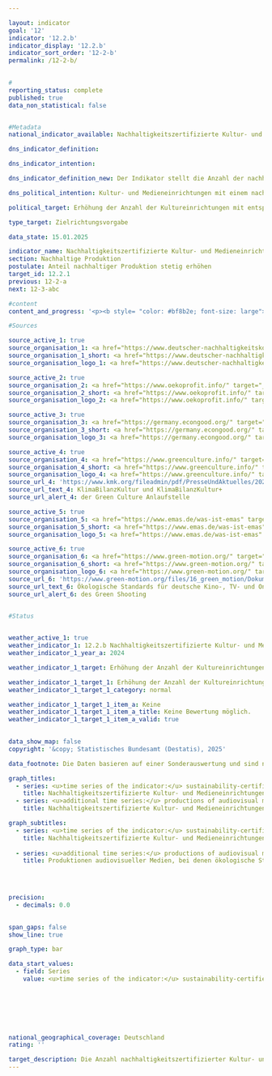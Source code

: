 ```yaml
---

layout: indicator        
goal: '12'        
indicator: '12.2.b'        
indicator_display: '12.2.b'        
indicator_sort_order: '12-2-b'        
permalink: /12-2-b/        
        

#
reporting_status: complete        
published: true        
data_non_statistical: false        


#Metadata        
national_indicator_available: Nachhaltigkeitszertifizierte Kultur- und Medieneinrichtungen        

dns_indicator_definition:         

dns_indicator_intention:         

dns_indicator_definition_new: Der Indikator stellt die Anzahl der nachhaltigkeitszertifizierten Kultur- und Medieneinrichtungen dar.        

dns_political_intention: Kultur- und Medieneinrichtungen mit einem nachweisbaren Beitrag zur Nachhaltigkeit haben einen erfolgreichen internen Transformationsprozess durchgeführt und tragen darüber hinaus angesichts ihrer besonderen kommunikativen Funktion mit ihren Narrativen auch zur gesellschaftlichen Sensibilisierung in verschiedenen soziokulturellen Milieus bei.        

political_target: Erhöhung der Anzahl der Kultureinrichtungen mit entsprechenden Zertifikaten bis 2030        

type_target: Zielrichtungsvorgabe        

data_state: 15.01.2025        

indicator_name: Nachhaltigkeitszertifizierte Kultur- und Medieneinrichtungen        
section: Nachhaltige Produktion        
postulate: Anteil nachhaltiger Produktion stetig erhöhen        
target_id: 12.2.1        
previous: 12-2-a        
next: 12-3-abc        

#content         
content_and_progress: '<p><b style= "color: #bf8b2e; font-size: large">12.2.b Nachhaltigkeitszertifizierte Kultur- und Medieneinrichtungen</b><br><br>Der Indikator erfasst die Anzahl der Kultur- und Medieneinrichtungen, die eine Nachhaltigkeitszertifizierung erhalten haben. Da nicht das gesamte Spektrum aller Kultur- und Medieneinrichtungen erfasst werden kann, beschränkt sich der Indikator auf öffentlich geförderte Einrichtungen in den Bereichen Theater, Konzerthäuser und Orchester, Bibliotheken, Archive, Museen und Kunsthallen, Besucherzentren, Musikclubs, Festivals, Veranstaltungshäuser und öffentlich zugängliche Kulturerbestätten. Kulturelle Bildungseinrichtungen wie Musikschulen werden nicht berücksichtigt.<br><br>Angesichts der Heterogenität der Kultur- und Medienlandschaft konzentriert sich der Indikator auf Zertifikate und Managementsysteme, die verschiedene Aspekte der Nachhaltigkeit abdecken. Hierzu zählen unter anderem der Deutsche Nachhaltigkeitskodex (DNK), Ökoprofit, Gemeinwohl-Ökonomie, KlimaBilanzKultur (KBK) und KlimaBilanzKultur+&nbsp;(KBK+), Eco Management and Audit Scheme (<abbr title="Eco-Management and Audit Scheme (Umweltmanagementsystem)" tabindex="0">EMAS</abbr>) sowie die Anwendung folgender Managementsysteme: <abbr title="Internationale Organisation für Normung" tabindex="0">ISO</abbr> 14001&nbsp;(internationale Umweltmanagementsystemnorm), <abbr title="Internationale Organisation für Normung" tabindex="0">ISO</abbr> 20121-24&nbsp;(Nachhaltigkeitsmanagementsysteme für Veranstaltungen), <abbr title="Internationale Organisation für Normung" tabindex="0">ISO</abbr> 50001&nbsp;(internationale Energiemanagementnorm) und <abbr title="Internationale Organisation für Normung" tabindex="0">ISO</abbr> 50005&nbsp;(Leitlinien für eine stufenweise Einführung von Energiemanagementsystemen).<br><br>Kultur- und Medieneinrichtungen, die mindestens eines dieser Zertifikate oder Managementsysteme erfüllen, werden zusammengefasst. Aufgrund der Vielzahl an Zertifikaten und Managementsystemen kann es zu Überschneidungen mit anderen Indikatoren der Deutschen Nachhaltigkeitsstrategie (<abbr title="Deutsche Nachhaltigkeitsstrategie" tabindex="0">DNS</abbr>) kommen, wie beispielsweise der freiwilligen Nachhaltigkeitsberichterstattung von Unternehmen nach dem Deutschen Nachhaltigkeitskodex (DNK) (<a href="https://dns-indikatoren.de/8-6">Indikator 8.6</a>) und der Anzahl von <abbr title="Eco-Management and Audit Scheme (Umweltmanagementsystem)" tabindex="0">EMAS</abbr>-zertifizierten Unternehmen (<a href="https://dns-indikatoren.de/12-2-a">Indikator 12.2.a</a>).<br><br>Die ungewichtete Summierung über sowohl größenmäßig als auch hinsichtlich ihrer Ausrichtung sehr heterogene Kultur- und Medieneinrichtungen, die sich teils unterschiedlich ausgerichteten Zertifikaten und Managementsystemen verpflichtet haben, schränkt die Aussagekraft des Indikators hinsichtlich der sozialen und ökologischen Ausrichtung der Kulturproduktion ein. Der Indikator ermöglicht höchstens eine zukünftige Einschätzung, ob sich das Engagement von Kultur- und Medieneinrichtungen in Bezug auf Nachhaltigkeitsthemen im Allgemeinen erhöht. Zudem gibt die Berufung auf ein Zertifikat oder Managementsystem nur indirekt Aufschluss über den tatsächlichen Umfang der ökologischen und sozialen Auswirkung des Kulturbetriebs.<br><br>Die berücksichtigten Zertifikate und Managementsysteme beziehen sich größtenteils nicht explizit auf den kulturellen Bereich, sondern behandeln allgemeine Aspekte des nachhaltigen Wirtschaftens und Produzierens. Der Indikator berücksichtigt nicht den Schutz von Kultur oder einen nachhaltigen Umgang mit kulturellen Inhalten, sondern beleuchtet die Nachhaltigkeitsaspekte der kulturellen Einrichtungen. Eine besondere kommunikative Funktion der Kultur, die zur gesellschaftlichen Sensibilisierung in verschiedenen soziokulturellen Milieus beitragen soll, wird durch den Indikator nur indirekt berücksichtigt, da die genannten Zertifizierungen nicht die inhaltlichen Aussagen der Kulturprodukte, sondern deren Produktion und Bereitstellung fokussieren. Auch kann nicht zwangsläufig darauf geschlossen werden, dass die Zielgruppen kultureller Einrichtungen durch eine nachhaltige Ausrichtung derselben tatsächlich in ihren Handlungen beeinflusst werden. Vielmehr könnte ein nachhaltiges Kulturangebot vermehrt ein Milieu ansprechen, das ohnehin bereits für die jeweiligen Themen sensibilisiert ist.<br><br>Im Jahr 2024&nbsp;wurden 77&nbsp;Kultur- und Medieneinrichtungen mit mindestens einem Nachhaltigkeitszertifikat erfasst. Die genaue Grundgesamtheit der öffentlich geförderten Kultur- und Medieneinrichtungen in Deutschland ist nicht bekannt, jedoch existieren allein fast 9&nbsp;000&nbsp;Bibliotheken, über 6&nbsp;000&nbsp;Museen und mehr als 600&nbsp;Spielstätten öffentlicher Theater. Dies verdeutlicht, dass die absolute Anzahl der nachhaltigkeitszertifizierten Kultur- und Medieneinrichtungen in relativer Betrachtung im Promillebereich liegt, was auf ein erhebliches Steigerungspotenzial in diesem Bereich hinweist.<br><br>Aus verschiedenen Gründen sind audiovisuelle Produkte nicht im Indikator enthalten. Für die Produktion von deutschen Kino-, TV- und Online-/Video on Demand-Produktionen existieren ökologische Standards, die Aspekte wie Energieeinsatz, Transport, Unterbringung und Verpflegung sowie den Einsatz und die Nutzung von Material betreffen. Seit dem 1. März 2023&nbsp;ist die Einhaltung dieser Standards verpflichtend, um eine Förderung aus Bundesmitteln zu erhalten. In den ersten sechs Monaten nach Einführung der verpflichtenden Einhaltung wurde diese für insgesamt 82&nbsp;audiovisuelle Produktionen nachgewiesen. Im Zeitraum vom 1. September 2023&nbsp;bis zum 30. August 2024&nbsp;folgten weitere 234&nbsp;Produktionen.<br><br>Die Datenerhebung begann erst im Jahr 2024. Daher ist es zum jetzigen Zeitpunkt noch nicht möglich, den Indikator in Bezug auf das politisch festgelegte Ziel, die Anzahl nachhaltigkeitszertifizierter Kultur- und Medieneinrichtungen zu steigern, zu bewerten.</p>'                

#Sources        

source_active_1: true
source_organisation_1: <a href="https://www.deutscher-nachhaltigkeitskodex.de/" target="_blank" onclick="return confirm_alert('des DNK', 'De')">Deutscher Nachhaltigkeitskodex</a>
source_organisation_1_short: <a href="https://www.deutscher-nachhaltigkeitskodex.de/" target="_blank" onclick="return confirm_alert('des DNK', 'De')">Deutscher Nachhaltigkeitskodex</a>
source_organisation_logo_1: <a href="https://www.deutscher-nachhaltigkeitskodex.de/" target="_blank" onclick="return confirm_alert('des DNK', 'De')"><img src="https://dnsTestEnvironment.github.io/dns-indicators/public/OrgImgDe/dnk.png" alt="Deutscher Nachhaltigkeitskodex" title=" Klicken Sie hier um zur Homepage der Organisation Deutscher Nachhaltigkeitskodex zu gelangen." style="height:60px; width:148px; border:transparent"/></a>

source_active_2: true
source_organisation_2: <a href="https://www.oekoprofit.info/" target="_blank" onclick="return confirm_alert('von Ökoprofit', 'De')">Ökoprofit</a>
source_organisation_2_short: <a href="https://www.oekoprofit.info/" target="_blank" onclick="return confirm_alert('von Ökoprofit', 'De')">Ökoprofit</a>
source_organisation_logo_2: <a href="https://www.oekoprofit.info/" target="_blank" onclick="return confirm_alert('von Ökoprofit', 'De')"><img src="https://dnsTestEnvironment.github.io/dns-indicators/public/OrgImgDe/oeko.png" alt="Ökoprofit" title=" Klicken Sie hier um zur Homepage der Organisation Ökoprofit zu gelangen." style="height:60px; width:148px; border:transparent"/></a>

source_active_3: true
source_organisation_3: <a href="https://germany.econgood.org/" target="_blank" onclick="return confirm_alert('der Gemeinwohl-Ökonomie', 'De')">Gemeinwohl-Ökonomie</a>
source_organisation_3_short: <a href="https://germany.econgood.org/" target="_blank" onclick="return confirm_alert('der Gemeinwohl-Ökonomie', 'De')">Gemeinwohl-Ökonomie</a>
source_organisation_logo_3: <a href="https://germany.econgood.org/" target="_blank" onclick="return confirm_alert('der Gemeinwohl-Ökonomie', 'De')"><img src="https://dnsTestEnvironment.github.io/dns-indicators/public/OrgImgDe/gwoe.png" alt="Gemeinwohl-Ökonomie" title=" Klicken Sie hier um zur Homepage der Organisation Gemeinwohl-Ökonomie zu gelangen." style="height:60px; width:148px; border:transparent"/></a>

source_active_4: true
source_organisation_4: <a href="https://www.greenculture.info/" target="_blank" onclick="return confirm_alert('der Green Culture Anlaufstelle', 'De')">Green Culture Anlaufstelle</a>
source_organisation_4_short: <a href="https://www.greenculture.info/" target="_blank" onclick="return confirm_alert('der Green Culture Anlaufstelle', 'De')">Green Culture Anlaufstelle</a>
source_organisation_logo_4: <a href="https://www.greenculture.info/" target="_blank" onclick="return confirm_alert('der Green Culture Anlaufstelle', 'De')"><img src="https://dnsTestEnvironment.github.io/dns-indicators/public/OrgImgDe/gc.png" alt="Green Culture Anlaufstelle" title=" Klicken Sie hier um zur Homepage der Organisation Green Culture Anlaufstelle zu gelangen." style="height:60px; width:148px; border:transparent"/></a>
source_url_4: 'https://www.kmk.org/fileadmin/pdf/PresseUndAktuelles/2023/Anleitung_zum_CO2-Kulturrechner.pdf'
source_url_text_4: KlimaBilanzKultur und KlimaBilanzKultur+
source_url_alert_4: der Green Culture Anlaufstelle

source_active_5: true
source_organisation_5: <a href="https://www.emas.de/was-ist-emas" target="_blank" onclick="return confirm_alert('des EMAS', 'De')">Umweltmanagementsystem</a>
source_organisation_5_short: <a href="https://www.emas.de/was-ist-emas" target="_blank" onclick="return confirm_alert('des EMAS', 'De')">Umweltmanagementsystem</a>
source_organisation_logo_5: <a href="https://www.emas.de/was-ist-emas" target="_blank" onclick="return confirm_alert('des EMAS', 'De')"><img src="https://dnsTestEnvironment.github.io/dns-indicators/public/OrgImgDe/emas.png" alt="Umweltmanagementsystem" title=" Klicken Sie hier um zur Homepage der Organisation Umweltmanagementsystem zu gelangen." style="height:60px; width:148px; border:transparent"/></a>

source_active_6: true
source_organisation_6: <a href="https://www.green-motion.org/" target="_blank" onclick="return confirm_alert('des Green Shooting', 'De')">Green Shooting</a>
source_organisation_6_short: <a href="https://www.green-motion.org/" target="_blank" onclick="return confirm_alert('des Green Shooting', 'De')">Green Shooting</a>
source_organisation_logo_6: <a href="https://www.green-motion.org/" target="_blank" onclick="return confirm_alert('des Green Shooting', 'De')"><img src="https://dnsTestEnvironment.github.io/dns-indicators/public/OrgImgDe/gs.png" alt="Green Shooting" title=" Klicken Sie hier um zur Homepage der Organisation Green Shooting zu gelangen." style="height:60px; width:148px; border:transparent"/></a>
source_url_6: 'https://www.green-motion.org/files/16_green_motion/Dokumente/20241209_OEkologische_Standards_UEbergangsfassung_Januar_2025.pdf'
source_url_text_6: Ökologische Standards für deutsche Kino-, TV- und Online-/Vod-Produktionen
source_url_alert_6: des Green Shooting
        

#Status        


weather_active_1: true
weather_indicator_1: 12.2.b Nachhaltigkeitszertifizierte Kultur- und Medieneinrichtungen
weather_indicator_1_year_a: 2024

weather_indicator_1_target: Erhöhung der Anzahl der Kultureinrichtungen mit entsprechenden Zertifikaten bis 2030

weather_indicator_1_target_1: Erhöhung der Anzahl der Kultureinrichtungen mit entsprechenden Zertifikaten bis 2030
weather_indicator_1_target_1_category: normal

weather_indicator_1_target_1_item_a: Keine
weather_indicator_1_target_1_item_a_title: Keine Bewertung möglich.
weather_indicator_1_target_1_item_a_valid: true        
        

data_show_map: false        
copyright: '&copy; Statistisches Bundesamt (Destatis), 2025'        

data_footnote: Die Daten basieren auf einer Sonderauswertung und sind nicht öffentlich zugänglich.        

graph_titles: 
  - series: <u>time series of the indicator:</u> sustainability-certified cultural and media institutions
    title: Nachhaltigkeitszertifizierte Kultur- und Medieneinrichtungen
  - series: <u>additional time series:</u> productions of audiovisual media that meet ecological standards
    title: Nachhaltigkeitszertifizierte Kultur- und Medieneinrichtungen        

graph_subtitles: 
  - series: <u>time series of the indicator:</u> sustainability-certified cultural and media institutions
    title: Nachhaltigkeitszertifizierte Kultur- und Medieneinrichtungen
    
  - series: <u>additional time series:</u> productions of audiovisual media that meet ecological standards
    title: Produktionen audiovisueller Medien, bei denen ökologische Standards eingehalten wurden
            

        

precision: 
  - decimals: 0.0
            

span_gaps: false        
show_line: true        

graph_type: bar                

data_start_values: 
  - field: Series
    value: <u>time series of the indicator:</u> sustainability-certified cultural and media institutions        

        

        

                        

national_geographical_coverage: Deutschland                
rating: ''        

target_description: Die Anzahl nachhaltigkeitszertifizierter Kultur- und Medieneinrichtungen soll steigen.<br><br>Keine Bewertung möglich. Zu wenig Datenpunkte.        
---
```


